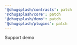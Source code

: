 ```yaml
---
'@chugsplash/contracts': patch
'@chugsplash/core': patch
'@chugsplash/demo': patch
'@chugsplash/plugins': patch
---
```


Support demo
